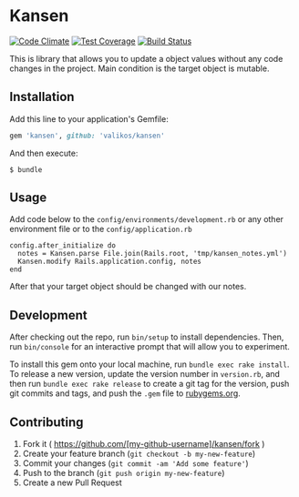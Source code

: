 # Kansen

[![Code Climate](https://codeclimate.com/github/valikos/kansen/badges/gpa.svg)](https://codeclimate.com/github/valikos/kansen) [![Test Coverage](https://codeclimate.com/github/valikos/kansen/badges/coverage.svg)](https://codeclimate.com/github/valikos/kansen/coverage) [![Build Status](https://travis-ci.org/valikos/kansen.svg?branch=develop)](https://travis-ci.org/valikos/kansen)

This is library that allows you to update a object values without any code changes in the project. Main condition is the target object is mutable.

## Installation

Add this line to your application's Gemfile:

```ruby
gem 'kansen', github: 'valikos/kansen'
```

And then execute:

    $ bundle

## Usage

Add code below to the `config/environments/development.rb` or any other environment file or to the `config/application.rb`

    config.after_initialize do
      notes = Kansen.parse File.join(Rails.root, 'tmp/kansen_notes.yml')
      Kansen.modify Rails.application.config, notes
    end

After that your target object should be changed with our notes.

## Development

After checking out the repo, run `bin/setup` to install dependencies. Then, run `bin/console` for an interactive prompt that will allow you to experiment.

To install this gem onto your local machine, run `bundle exec rake install`. To release a new version, update the version number in `version.rb`, and then run `bundle exec rake release` to create a git tag for the version, push git commits and tags, and push the `.gem` file to [rubygems.org](https://rubygems.org).

## Contributing

1. Fork it ( https://github.com/[my-github-username]/kansen/fork )
2. Create your feature branch (`git checkout -b my-new-feature`)
3. Commit your changes (`git commit -am 'Add some feature'`)
4. Push to the branch (`git push origin my-new-feature`)
5. Create a new Pull Request
